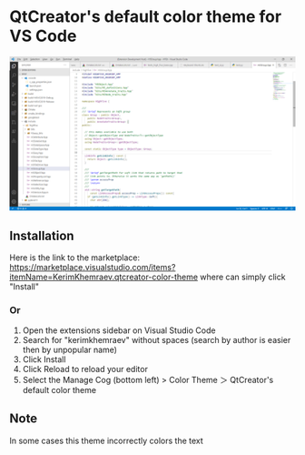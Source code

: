 # QtCreator's default color theme for VS Code

![alt text](images/qt-theme.png)
## Installation
Here is the link to the marketplace: https://marketplace.visualstudio.com/items?itemName=KerimKhemraev.qtcreator-color-theme
where can simply click "Install"

### Or

1. Open the extensions sidebar on Visual Studio Code
2. Search for "kerimkhemraev" without spaces (search by author is easier then by unpopular name)
3. Click Install
4. Click Reload to reload your editor
5. Select the Manage Cog (bottom left) > Color Theme ＞ QtCreator's default color theme

## Note
In some cases this theme incorrectly colors the text